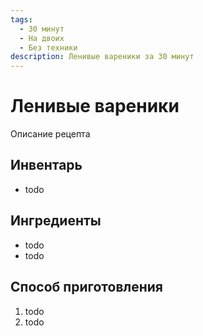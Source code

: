 ```yaml
---
tags:
  - 30 минут
  - На двоих
  - Без техники
description: Ленивые вареники за 30 минут
---
```

# Ленивые вареники

Описание рецепта

## Инвентарь

- todo

## Ингредиенты

- todo
- todo

## Способ приготовления

1. todo
1. todo